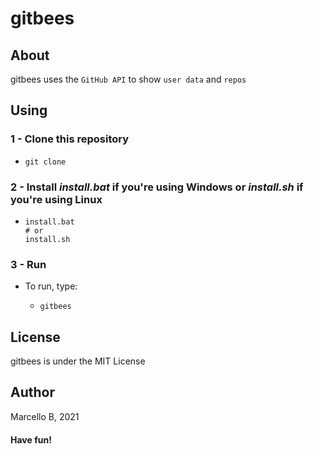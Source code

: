 # gitbees
## About
gitbees uses the `GitHub API` to show `user data` and `repos`
## Using
### 1 -  Clone this repository
  * ```shell
    git clone 
    ```
### 2 - Install _install.bat_ if you're using Windows or _install.sh_ if you're using Linux   
  * ```shell
    install.bat
    # or
    install.sh
    ```
### 3 - Run
  * To run, type:
    * ```shell
      gitbees
      ```
## License
gitbees is under the MIT License
## Author
Marcello B, 2021

#### Have fun!
